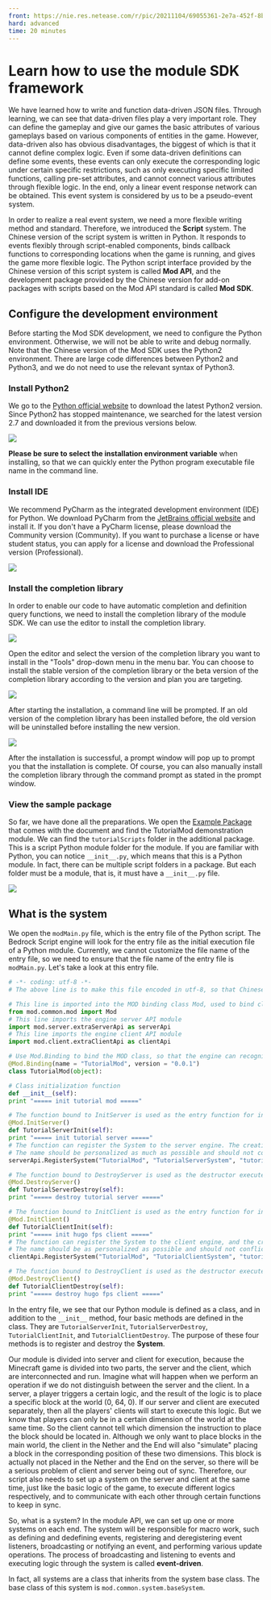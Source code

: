 ```yaml
--- 
front: https://nie.res.netease.com/r/pic/20211104/69055361-2e7a-452f-8b1a-f23e1262a03a.jpg 
hard: advanced 
time: 20 minutes 
--- 
```

# Learn how to use the module SDK framework 

We have learned how to write and function data-driven JSON files. Through learning, we can see that data-driven files play a very important role. They can define the gameplay and give our games the basic attributes of various gameplays based on various components of entities in the game. However, data-driven also has obvious disadvantages, the biggest of which is that it cannot define complex logic. Even if some data-driven definitions can define some events, these events can only execute the corresponding logic under certain specific restrictions, such as only executing specific limited functions, calling pre-set attributes, and cannot connect various attributes through flexible logic. In the end, only a linear event response network can be obtained. This event system is considered by us to be a pseudo-event system. 

In order to realize a real event system, we need a more flexible writing method and standard. Therefore, we introduced the **Script** system. The Chinese version of the script system is written in Python. It responds to events flexibly through script-enabled components, binds callback functions to corresponding locations when the game is running, and gives the game more flexible logic. The Python script interface provided by the Chinese version of this script system is called **Mod API**, and the development package provided by the Chinese version for add-on packages with scripts based on the Mod API standard is called **Mod SDK**. 

## Configure the development environment 

Before starting the Mod SDK development, we need to configure the Python environment. Otherwise, we will not be able to write and debug normally. Note that the Chinese version of the Mod SDK uses the Python2 environment. There are large code differences between Python2 and Python3, and we do not need to use the relevant syntax of Python3. 

### Install Python2 

We go to the [Python official website](https://www.python.org/downloads/) to download the latest Python2 version. Since Python2 has stopped maintenance, we searched for the latest version 2.7 and downloaded it from the previous versions below. 

![](./images/11.1_download_python.png) 

**Please be sure to select the installation environment variable** when installing, so that we can quickly enter the Python program executable file name in the command line. 

### Install IDE 

We recommend PyCharm as the integrated development environment (IDE) for Python. We download PyCharm from the [JetBrains official website](https://www.jetbrains.com/pycharm/download/) and install it. If you don't have a PyCharm license, please download the Community version (Community). If you want to purchase a license or have student status, you can apply for a license and download the Professional version (Professional). 

![](./images/11.1_install_pycharm.png) 

### Install the completion library 

In order to enable our code to have automatic completion and definition query functions, we need to install the completion library of the module SDK. We can use the editor to install the completion library. 

![](./images/11.1_install_lib.png) 

Open the editor and select the version of the completion library you want to install in the "Tools" drop-down menu in the menu bar. You can choose to install the stable version of the completion library or the beta version of the completion library according to the version and plan you are targeting. 

![](./images/11.1_cmd_line.png) 

After starting the installation, a command line will be prompted. If an old version of the completion library has been installed before, the old version will be uninstalled before installing the new version. 

![](./images/11.1_install_successfully.png) 

After the installation is successful, a prompt window will pop up to prompt you that the installation is complete. Of course, you can also manually install the completion library through the command prompt as stated in the prompt window. 

### View the sample package 

So far, we have done all the preparations. We open the <a href="../../../mcguide/20-Gameplay Development/13-Module SDK Programming/60-Demo Example.html" rel="noopenner">Example Package</a> that comes with the document and find the TutorialMod demonstration module. We can find the `tutorialScripts` folder in the additional package. This is a script Python module folder for the module. If you are familiar with Python, you can notice `__init__.py`, which means that this is a Python module. In fact, there can be multiple script folders in a package. But each folder must be a module, that is, it must have a `__init__.py` file. 


![](./images/11.1_open_demo.png) 

## What is the system 

We open the `modMain.py` file, which is the entry file of the Python script. The Bedrock Script engine will look for the entry file as the initial execution file of a Python module. Currently, we cannot customize the file name of the entry file, so we need to ensure that the file name of the entry file is `modMain.py`. Let's take a look at this entry file. 

```python 
# -*- coding: utf-8 -*- 
# The above line is to make this file encoded in utf-8, so that Chinese can be written in the comments 

# This line is imported into the MOD binding class Mod, used to bind classes and functions 
from mod.common.mod import Mod 
# This line imports the engine server API module 
import mod.server.extraServerApi as serverApi 
# This line imports the engine client API module 
import mod.client.extraClientApi as clientApi 

# Use Mod.Binding to bind the MOD class, so that the engine can recognize that this class is the entry class of MOD 
@Mod.Binding(name = "TutorialMod", version = "0.0.1") 
class TutorialMod(object): 

# Class initialization function 
def __init__(self): 
print "===== init tutorial mod =====" 

# The function bound to InitServer is used as the entry function for initializing the server script. It is usually used to register the server system and component 
@Mod.InitServer() 
def TutorialServerInit(self): 
print "===== init tutorial server =====" 
# The function can register the System to the server engine. The creation and destruction of instances are handled by the engine. The first parameter is the MOD name, the second is the System name, and the third is the path of the custom MOD System class 
# The name should be personalized as much as possible and should not conflict with other people's MODs. English, pinyin, and underscores can be used. 
serverApi.RegisterSystem("TutorialMod", "TutorialServerSystem", "tutorialScripts.tutorialServerSystem.TutorialServerSystem") 

# The function bound to DestroyServer is used as the destructor executed when the server script exits. It is usually used to unregister some content and can be empty. 
@Mod.DestroyServer() 
def TutorialServerDestroy(self): 
print "===== destroy tutorial server =====" 

# The function bound to InitClient is used as the entry function for initializing the client script. It is usually used to register the client system and component component 
@Mod.InitClient() 
def TutorialClientInit(self): 
print "===== init hugo fps client =====" 
# The function can register the System to the client engine, and the creation and destruction of the instance are handled by the engine. The first parameter is the MOD name, the second is the System name, and the third is the path to the custom MOD System class. 
# The name should be as personalized as possible and should not conflict with other people's MODs. English, pinyin, and underscores can be used. 
clientApi.RegisterSystem("TutorialMod", "TutorialClientSystem", "tutorialScripts.tutorialClientSystem.TutorialClientSystem") 

# The function bound to DestroyClient is used as the destructor executed when the client script exits. It is usually used to unregister some content and can be empty. 
@Mod.DestroyClient() 
def TutorialClientDestroy(self): 
print "===== destroy hugo fps client ====="


``` 

In the entry file, we see that our Python module is defined as a class, and in addition to the `__init__` method, four basic methods are defined in the class. They are `TutorialServerInit`, `TutorialServerDestroy`, `TutorialClientInit`, and `TutorialClientDestroy`. The purpose of these four methods is to register and destroy the **System**. 

Our module is divided into server and client for execution, because the Minecraft game is divided into two parts, the server and the client, which are interconnected and run. Imagine what will happen when we perform an operation if we do not distinguish between the server and the client. In a server, a player triggers a certain logic, and the result of the logic is to place a specific block at the world (0, 64, 0). If our server and client are executed separately, then all the players' clients will start to execute this logic. But we know that players can only be in a certain dimension of the world at the same time. So the client cannot tell which dimension the instruction to place the block should be located in. Although we only want to place blocks in the main world, the client in the Nether and the End will also "simulate" placing a block in the corresponding position of these two dimensions. This block is actually not placed in the Nether and the End on the server, so there will be a serious problem of client and server being out of sync. Therefore, our script also needs to set up a system on the server and client at the same time, just like the basic logic of the game, to execute different logics respectively, and to communicate with each other through certain functions to keep in sync. 

So, what is a system? In the module API, we can set up one or more systems on each end. The system will be responsible for macro work, such as defining and dedefining events, registering and deregistering event listeners, broadcasting or notifying an event, and performing various update operations. The process of broadcasting and listening to events and executing logic through the system is called **event-driven**. 

In fact, all systems are a class that inherits from the system base class. The base class of this system is `mod.common.system.baseSystem`.